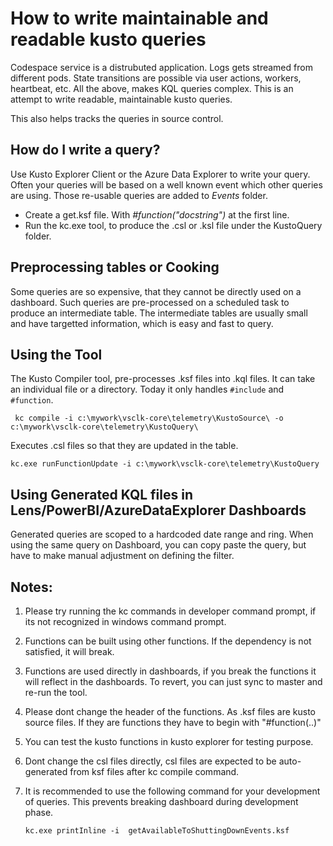 # How to write maintainable and readable kusto queries

Codespace service is a distrubuted application. Logs gets streamed from different pods. State transitions are possible via user actions, workers, heartbeat, etc. All the above, makes KQL queries complex. This is an attempt to write readable, maintainable kusto queries. 

This also helps tracks the queries in source control.

## How do I write a query? 
Use Kusto Explorer Client or the Azure Data Explorer to write your query. Often your queries will be based on a well known event which other queries are using.
Those re-usable queries are added to *Events* folder. 
* Create a get<something>.ksf file. With *#function("docstring")* at the first line.
* Run the kc.exe tool, to produce the .csl or .ksl file under the KustoQuery folder.


## Preprocessing tables or Cooking

Some queries are so expensive, that they cannot be directly used on a dashboard. Such queries are pre-processed on a scheduled task to produce an intermediate table. The intermediate tables are usually small and have targetted information, which is easy and fast to query.

## Using the Tool

The Kusto Compiler tool, pre-processes .ksf files into .kql files. It can take an individual file or a directory. Today it only handles `#include` and `#function`.

```
 kc compile -i c:\mywork\vsclk-core\telemetry\KustoSource\ -o c:\mywork\vsclk-core\telemetry\KustoQuery\
```

Executes .csl files so that they are updated in the table. 

```
kc.exe runFunctionUpdate -i c:\mywork\vsclk-core\telemetry\KustoQuery
```

## Using Generated KQL files in Lens/PowerBI/AzureDataExplorer Dashboards

Generated queries are scoped to a hardcoded date range and ring. When using the same query on Dashboard, you can copy paste the query, but have to make manual adjustment on defining the filter.

## Notes: 
1) Please try running the kc commands in developer command prompt, if its not recognized in windows command prompt.
2) Functions can be built using other functions. If the dependency is not satisfied, it will break.
3) Functions are used directly in dashboards, if you break the functions it will reflect in the dashboards. To revert, you can just sync to master and re-run the tool.
4) Please dont change the header of the functions. As .ksf files are kusto source files. If they are functions they have to begin with "#function(..)"
5) You can test the kusto functions in kusto explorer for testing purpose.
6) Dont change the csl files directly, csl files are expected to be auto-generated from ksf files after kc compile command.
7) It is recommended to use the following command for your development of queries. This prevents breaking dashboard during development phase.
    
    ```
    kc.exe printInline -i  getAvailableToShuttingDownEvents.ksf 
    ```


